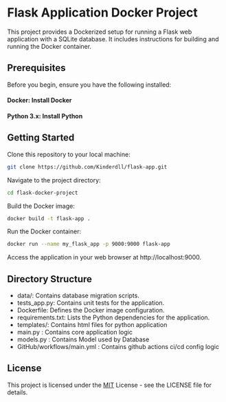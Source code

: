 # Flask Application Docker Project
This project provides a Dockerized setup for running a Flask web application with a SQLite database. It includes instructions for building and running the Docker container.

## Prerequisites
Before you begin, ensure you have the following installed:


 #### Docker: Install Docker
 #### Python 3.x: Install Python

## Getting Started
Clone this repository to your local machine:

```bash
git clone https://github.com/Kinderdll/flask-app.git
```
Navigate to the project directory:
```bash
cd flask-docker-project
```
Build the Docker image:

```bash
docker build -t flask-app .
```
Run the Docker container:

```bash
docker run --name my_flask_app -p 9000:9000 flask-app
```
Access the application in your web browser at http://localhost:9000.

## Directory Structure

* data/: Contains database migration scripts.
* tests_app.py: Contains unit tests for the application.
* Dockerfile: Defines the Docker image configuration.
* requirements.txt: Lists the Python dependencies for the application.
* templates/: Contains html files for python application
* main.py : Contains core application logic
* models.py : Contains Model used by Database
* GitHub/workflows/main.yml : Contains github actions ci/cd config logic
 
## License
This project is licensed under the [MIT](https://choosealicense.com/licenses/mit/) License - see the LICENSE file for details.

